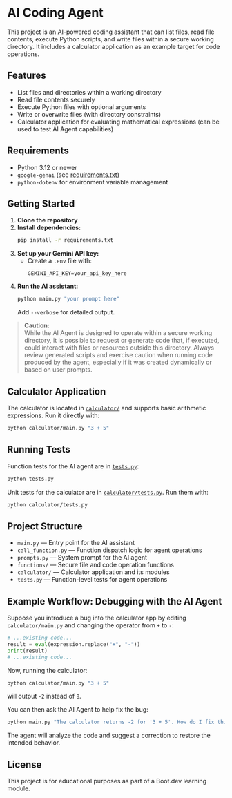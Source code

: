 # AI Coding Agent

This project is an AI-powered coding assistant that can list files, read file contents, execute Python scripts, and write files within a secure working directory. It includes a calculator application as an example target for code operations.

## Features

- List files and directories within a working directory
- Read file contents securely
- Execute Python files with optional arguments
- Write or overwrite files (with directory constraints)
- Calculator application for evaluating mathematical expressions (can be used to test AI Agent capabilities)

## Requirements

- Python 3.12 or newer
- `google-genai` (see [requirements.txt](requirements.txt))
- `python-dotenv` for environment variable management

## Getting Started

1. **Clone the repository**
2. **Install dependencies:**
   ```sh
   pip install -r requirements.txt
   ```
3. **Set up your Gemini API key:**
   - Create a `.env` file with:
     ```
     GEMINI_API_KEY=your_api_key_here
     ```
4. **Run the AI assistant:**
   ```sh
   python main.py "your prompt here"
   ```
   Add `--verbose` for detailed output.

> **Caution:**  
> While the AI Agent is designed to operate within a secure working directory, it is possible to request or generate code that, if executed, could interact with files or resources outside this directory. Always review generated scripts and exercise caution when running code produced by the agent, especially if it was created dynamically or based on user prompts.

## Calculator Application

The calculator is located in [`calculator/`](calculator/README.md) and supports basic arithmetic expressions. Run it directly with:
```sh
python calculator/main.py "3 + 5"
```

## Running Tests

Function tests for the AI agent are in [`tests.py`](tests.py):
```sh
python tests.py
```
Unit tests for the calculator are in [`calculator/tests.py`](calculator/tests.py). Run them with:
```sh
python calculator/tests.py
```

## Project Structure

- `main.py` — Entry point for the AI assistant
- `call_function.py` — Function dispatch logic for agent operations
- `prompts.py` — System prompt for the AI agent
- `functions/` — Secure file and code operation functions
- `calculator/` — Calculator application and its modules
- `tests.py` — Function-level tests for agent operations

## Example Workflow: Debugging with the AI Agent

Suppose you introduce a bug into the calculator app by editing `calculator/main.py` and changing the operator from `+` to `-`:

```python
# ...existing code...
result = eval(expression.replace("+", "-"))
print(result)
# ...existing code...
```

Now, running the calculator:

```sh
python calculator/main.py "3 + 5"
```

will output `-2` instead of `8`.

You can then ask the AI Agent to help fix the bug:

```sh
python main.py "The calculator returns -2 for '3 + 5'. How do I fix this?"
```

The agent will analyze the code and suggest a correction to restore the intended behavior.

## License

This project is for educational purposes as part of a Boot.dev learning module.
